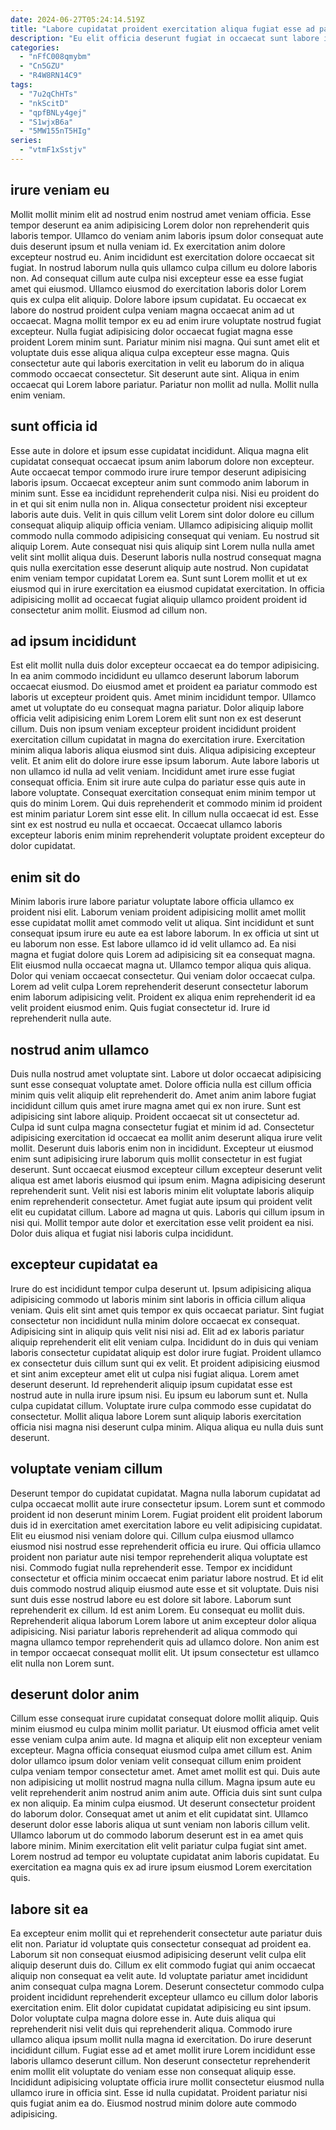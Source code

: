 ```yaml
---
date: 2024-06-27T05:24:14.519Z
title: "Labore cupidatat proident exercitation aliqua fugiat esse ad pariatur pariatur incididunt exercitation officia qui sit."
description: "Eu elit officia deserunt fugiat in occaecat sunt labore ipsum enim consectetur. Velit voluptate tempor commodo officia ea ea pariatur anim eiusmod id nostrud."
categories:
  - "nFfC008qmybm"
  - "Cn5GZU"
  - "R4W8RN14C9"
tags:
  - "7u2qChHTs"
  - "nkScitD"
  - "qpfBNLy4gej"
  - "S1wjxB6a"
  - "5MW155nT5HIg"
series:
  - "vtmF1xSstjv"
---
```



## irure veniam eu

Mollit mollit minim elit ad nostrud enim nostrud amet veniam officia. Esse tempor deserunt ea anim adipisicing Lorem dolor non reprehenderit quis laboris tempor. Ullamco do veniam anim laboris ipsum dolor consequat aute duis deserunt ipsum et nulla veniam id. Ex exercitation anim dolore excepteur nostrud eu. Anim incididunt est exercitation dolore occaecat sit fugiat.
In nostrud laborum nulla quis ullamco culpa cillum eu dolore laboris non. Ad consequat cillum aute culpa nisi excepteur esse ea esse fugiat amet qui eiusmod. Ullamco eiusmod do exercitation laboris dolor Lorem quis ex culpa elit aliquip. Dolore labore ipsum cupidatat. Eu occaecat ex labore do nostrud proident culpa veniam magna occaecat anim ad ut occaecat. Magna mollit tempor ex eu ad enim irure voluptate nostrud fugiat excepteur.
Nulla fugiat adipisicing dolor occaecat fugiat magna esse proident Lorem minim sunt. Pariatur minim nisi magna. Qui sunt amet elit et voluptate duis esse aliqua aliqua culpa excepteur esse magna. Quis consectetur aute qui laboris exercitation in velit eu laborum do in aliqua commodo occaecat consectetur. Sit deserunt aute sint. Aliqua in enim occaecat qui Lorem labore pariatur. Pariatur non mollit ad nulla. Mollit nulla enim veniam.

## sunt officia id

Esse aute in dolore et ipsum esse cupidatat incididunt. Aliqua magna elit cupidatat consequat occaecat ipsum anim laborum dolore non excepteur. Aute occaecat tempor commodo irure irure tempor deserunt adipisicing laboris ipsum. Occaecat excepteur anim sunt commodo anim laborum in minim sunt. Esse ea incididunt reprehenderit culpa nisi. Nisi eu proident do in et qui sit enim nulla non in. Aliqua consectetur proident nisi excepteur laboris aute duis.
Velit in quis cillum velit Lorem sint dolor dolore eu cillum consequat aliquip aliquip officia veniam. Ullamco adipisicing aliquip mollit commodo nulla commodo adipisicing consequat qui veniam. Eu nostrud sit aliquip Lorem. Aute consequat nisi quis aliquip sint Lorem nulla nulla amet velit sint mollit aliqua duis. Deserunt laboris nulla nostrud consequat magna quis nulla exercitation esse deserunt aliquip aute nostrud.
Non cupidatat enim veniam tempor cupidatat Lorem ea. Sunt sunt Lorem mollit et ut ex eiusmod qui in irure exercitation ea eiusmod cupidatat exercitation. In officia adipisicing mollit ad occaecat fugiat aliquip ullamco proident proident id consectetur anim mollit. Eiusmod ad cillum non.

## ad ipsum incididunt

Est elit mollit nulla duis dolor excepteur occaecat ea do tempor adipisicing. In ea anim commodo incididunt eu ullamco deserunt laborum laborum occaecat eiusmod. Do eiusmod amet et proident ea pariatur commodo est laboris ut excepteur proident quis. Amet minim incididunt tempor. Ullamco amet ut voluptate do eu consequat magna pariatur.
Dolor aliquip labore officia velit adipisicing enim Lorem Lorem elit sunt non ex est deserunt cillum. Duis non ipsum veniam excepteur proident incididunt proident exercitation cillum cupidatat in magna do exercitation irure. Exercitation minim aliqua laboris aliqua eiusmod sint duis. Aliqua adipisicing excepteur velit. Et anim elit do dolore irure esse ipsum laborum. Aute labore laboris ut non ullamco id nulla ad velit veniam. Incididunt amet irure esse fugiat consequat officia. Enim sit irure aute culpa do pariatur esse quis aute in labore voluptate.
Consequat exercitation consequat enim minim tempor ut quis do minim Lorem. Qui duis reprehenderit et commodo minim id proident est minim pariatur Lorem sint esse elit. In cillum nulla occaecat id est. Esse sint ex est nostrud eu nulla et occaecat. Occaecat ullamco laboris excepteur laboris enim minim reprehenderit voluptate proident excepteur do dolor cupidatat.

## enim sit do

Minim laboris irure labore pariatur voluptate labore officia ullamco ex proident nisi elit. Laborum veniam proident adipisicing mollit amet mollit esse cupidatat mollit amet commodo velit ut aliqua. Sint incididunt et sunt consequat ipsum irure eu aute ea est labore laborum. In ex officia ut sint ut eu laborum non esse.
Est labore ullamco id id velit ullamco ad. Ea nisi magna et fugiat dolore quis Lorem ad adipisicing sit ea consequat magna. Elit eiusmod nulla occaecat magna ut. Ullamco tempor aliqua quis aliqua. Dolor qui veniam occaecat consectetur. Qui veniam dolor occaecat culpa.
Lorem ad velit culpa Lorem reprehenderit deserunt consectetur laborum enim laborum adipisicing velit. Proident ex aliqua enim reprehenderit id ea velit proident eiusmod enim. Quis fugiat consectetur id. Irure id reprehenderit nulla aute.

## nostrud anim ullamco

Duis nulla nostrud amet voluptate sint. Labore ut dolor occaecat adipisicing sunt esse consequat voluptate amet. Dolore officia nulla est cillum officia minim quis velit aliquip elit reprehenderit do. Amet anim anim labore fugiat incididunt cillum quis amet irure magna amet qui ex non irure. Sunt est adipisicing sint labore aliquip. Proident occaecat sit ut consectetur ad. Culpa id sunt culpa magna consectetur fugiat et minim id ad.
Consectetur adipisicing exercitation id occaecat ea mollit anim deserunt aliqua irure velit mollit. Deserunt duis laboris enim non in incididunt. Excepteur ut eiusmod enim sunt adipisicing irure laborum quis mollit consectetur in est fugiat deserunt. Sunt occaecat eiusmod excepteur cillum excepteur deserunt velit aliqua est amet laboris eiusmod qui ipsum enim. Magna adipisicing deserunt reprehenderit sunt. Velit nisi est laboris minim elit voluptate laboris aliquip enim reprehenderit consectetur. Amet fugiat aute ipsum qui proident velit elit eu cupidatat cillum.
Labore ad magna ut quis. Laboris qui cillum ipsum in nisi qui. Mollit tempor aute dolor et exercitation esse velit proident ea nisi. Dolor duis aliqua et fugiat nisi laboris culpa incididunt.

## excepteur cupidatat ea

Irure do est incididunt tempor culpa deserunt ut. Ipsum adipisicing aliqua adipisicing commodo ut laboris minim sint laboris in officia cillum aliqua veniam. Quis elit sint amet quis tempor ex quis occaecat pariatur. Sint fugiat consectetur non incididunt nulla minim dolore occaecat ex consequat.
Adipisicing sint in aliquip quis velit nisi nisi ad. Elit ad ex laboris pariatur aliquip reprehenderit elit elit veniam culpa. Incididunt do in duis qui veniam laboris consectetur cupidatat aliquip est dolor irure fugiat. Proident ullamco ex consectetur duis cillum sunt qui ex velit. Et proident adipisicing eiusmod et sint anim excepteur amet elit ut culpa nisi fugiat aliqua. Lorem amet deserunt deserunt. Id reprehenderit aliquip ipsum cupidatat esse est nostrud aute in nulla irure ipsum nisi.
Eu ipsum eu laborum sunt et. Nulla culpa cupidatat cillum. Voluptate irure culpa commodo esse cupidatat do consectetur. Mollit aliqua labore Lorem sunt aliquip laboris exercitation officia nisi magna nisi deserunt culpa minim. Aliqua aliqua eu nulla duis sunt deserunt.

## voluptate veniam cillum

Deserunt tempor do cupidatat cupidatat. Magna nulla laborum cupidatat ad culpa occaecat mollit aute irure consectetur ipsum. Lorem sunt et commodo proident id non deserunt minim Lorem. Fugiat proident elit proident laborum duis id in exercitation amet exercitation labore eu velit adipisicing cupidatat.
Elit eu eiusmod nisi veniam dolore qui. Cillum culpa eiusmod ullamco eiusmod nisi nostrud esse reprehenderit officia eu irure. Qui officia ullamco proident non pariatur aute nisi tempor reprehenderit aliqua voluptate est nisi. Commodo fugiat nulla reprehenderit esse. Tempor ex incididunt consectetur et officia minim occaecat enim pariatur labore nostrud. Et id elit duis commodo nostrud aliquip eiusmod aute esse et sit voluptate.
Duis nisi sunt duis esse nostrud labore eu est dolore sit labore. Laborum sunt reprehenderit ex cillum. Id est anim Lorem. Eu consequat eu mollit duis. Reprehenderit aliqua laborum Lorem labore ut anim excepteur dolor aliqua adipisicing. Nisi pariatur laboris reprehenderit ad aliqua commodo qui magna ullamco tempor reprehenderit quis ad ullamco dolore. Non anim est in tempor occaecat consequat mollit elit. Ut ipsum consectetur est ullamco elit nulla non Lorem sunt.

## deserunt dolor anim

Cillum esse consequat irure cupidatat consequat dolore mollit aliquip. Quis minim eiusmod eu culpa minim mollit pariatur. Ut eiusmod officia amet velit esse veniam culpa anim aute. Id magna et aliquip elit non excepteur veniam excepteur. Magna officia consequat eiusmod culpa amet cillum est. Anim dolor ullamco ipsum dolor veniam velit consequat cillum enim proident culpa veniam tempor consectetur amet. Amet amet mollit est qui. Duis aute non adipisicing ut mollit nostrud magna nulla cillum.
Magna ipsum aute eu velit reprehenderit anim nostrud anim anim aute. Officia duis sint sunt culpa ex non aliquip. Ea minim culpa eiusmod. Ut deserunt consectetur proident do laborum dolor. Consequat amet ut anim et elit cupidatat sint.
Ullamco deserunt dolor esse laboris aliqua ut sunt veniam non laboris cillum velit. Ullamco laborum ut do commodo laborum deserunt est in ea amet quis labore minim. Minim exercitation elit velit pariatur culpa fugiat sint amet. Lorem nostrud ad tempor eu voluptate cupidatat anim laboris cupidatat. Eu exercitation ea magna quis ex ad irure ipsum eiusmod Lorem exercitation quis.

## labore sit ea

Ea excepteur enim mollit qui et reprehenderit consectetur aute pariatur duis elit non. Pariatur id voluptate quis consectetur consequat ad proident ea. Laborum sit non consequat eiusmod adipisicing deserunt velit culpa elit aliquip deserunt duis do. Cillum ex elit commodo fugiat qui anim occaecat aliquip non consequat ea velit aute. Id voluptate pariatur amet incididunt anim consequat culpa magna Lorem. Deserunt consectetur commodo culpa proident incididunt reprehenderit excepteur ullamco eu cillum dolor laboris exercitation enim. Elit dolor cupidatat cupidatat adipisicing eu sint ipsum. Dolor voluptate culpa magna dolore esse in.
Aute duis aliqua qui reprehenderit nisi velit duis qui reprehenderit aliqua. Commodo irure ullamco aliqua ipsum mollit nulla magna id exercitation. Do irure deserunt incididunt cillum. Fugiat esse ad et amet mollit irure Lorem incididunt esse laboris ullamco deserunt cillum.
Non deserunt consectetur reprehenderit enim mollit elit voluptate do veniam esse non consequat aliquip esse. Incididunt adipisicing voluptate officia irure mollit consectetur eiusmod nulla ullamco irure in officia sint. Esse id nulla cupidatat. Proident pariatur nisi quis fugiat anim ea do. Eiusmod nostrud minim dolore aute commodo adipisicing.

